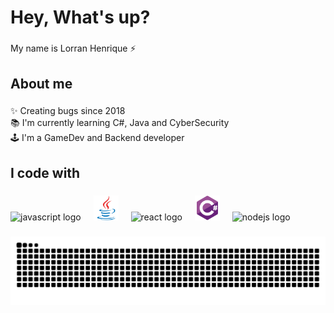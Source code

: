 <h1 align="left">Hey, What's up?</h1>

###

<p align="left">My name is Lorran Henrique ⚡</p>

###

<h2 align="left">About me</h2>

###

<p align="left">✨ Creating bugs since 2018<br>📚 I'm currently learning C#, Java and CyberSecurity<br>🕹️ I'm a GameDev and Backend developer<br></p>

###

<h2 align="left">I code with</h2>

###

<div align="left">
  <img src="https://cdn.jsdelivr.net/gh/devicons/devicon/icons/javascript/javascript-original.svg" height="40" alt="javascript logo"  />
  <img width="12" />
  <img src="https://github.com/devicons/devicon/blob/v2.16.0/icons/java/java-original.svg" height="40" alt="java logo"  />
  <img width="12" />
  <img src="https://cdn.jsdelivr.net/gh/devicons/devicon/icons/react/react-original.svg" height="40" alt="react logo"  />
  <img width="12" />
  <img src=https://github.com/devicons/devicon/blob/v2.16.0/icons/csharp/csharp-original.svg height="40" alt="csharp logo"  />
  <img width="12" />
  <img src="https://cdn.jsdelivr.net/gh/devicons/devicon/icons/nodejs/nodejs-original.svg" height="40" alt="nodejs logo"  />
  <img width="12" />
</div>

###
<img src="https://raw.githubusercontent.com/lorranhenrique/lorranhenrique/output/snake.svg" alt="Snake animation" />

###
